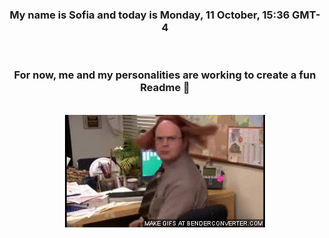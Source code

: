 


<div align="center">
<h3 >My name is Sofia and today is Monday, 11 October, 15:36 GMT-4</h3><br>
<h3 >For now, me and my personalities are working to create a fun Readme 👋
</h3><br>
<img src='img/dwight.gif' alt='working...'/>
</div>

